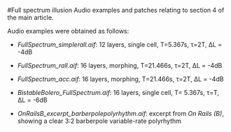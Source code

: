 #Full spectrum illusion
Audio examples and patches relating to section 4 of the main article.

Audio examples were obtained as follows:

* *FullSpectrum_simplerall.aif*: 12 layers, single cell, T=5.367s, τ=2T, ΔL = -4dB

* *FullSpectrum_rall.aif*: 16 layers, morphing, T=21.466s, τ=2T, ΔL = -4dB

* *FullSpectrum_acc.aif*: 16 layers, morphing, T=21.466s, τ=2T, ΔL = -4dB

* *BistableBolero_FullSpectrum.aif*: 16 layers, single cell, T= 5.367s, τ=T, ΔL = -6dB

* *OnRailsB_excerpt_barberpolepolyrhythm.aif*: excerpt from *On Rails (B)*, showing a clear 3:2 barberpole variable-rate polyrhythm 
